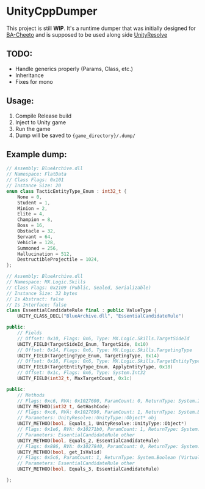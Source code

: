 # UnityCppDumper
This project is still **WIP**. It's a runtime dumper that was initially designed for [BA-Cheeto](https://github.com/Taiga74164/BA-Cheeto) and is supposed to be used along side [UnityResolve](https://github.com/issuimo/UnityResolve.hpp)

##  TODO:
- Handle generics properly (Params, Class, etc.)
- Inheritance
- Fixes for mono

## Usage:
1. Compile Release build
2. Inject to Unity game
3. Run the game
4. Dump will be saved to `{game_directory}/.dump/` 

## Example dump:
``` c++
// Assembly: BlueArchive.dll
// Namespace: FlatData
// Class Flags: 0x101
// Instance Size: 20
enum class TacticEntityType_Enum : int32_t {
    None = 0,
    Student = 1,
    Minion = 2,
    Elite = 4,
    Champion = 8,
    Boss = 16,
    Obstacle = 32,
    Servant = 64,
    Vehicle = 128,
    Summoned = 256,
    Hallucination = 512,
    DestructibleProjectile = 1024,
};

// Assembly: BlueArchive.dll
// Namespace: MX.Logic.Skills
// Class Flags: 0x2109 (Public, Sealed, Serializable)
// Instance Size: 32 bytes
// Is Abstract: false
// Is Interface: false
class EssentialCandidateRule final : public ValueType {
    UNITY_CLASS_DECL("BlueArchive.dll", "EssentialCandidateRule")

public:
    // Fields
    // Offset: 0x10, Flags: 0x6, Type: MX.Logic.Skills.TargetSideId
    UNITY_FIELD(TargetSideId_Enum, TargetSide, 0x10)
    // Offset: 0x14, Flags: 0x6, Type: MX.Logic.Skills.TargetingType
    UNITY_FIELD(TargetingType_Enum, TargetingType, 0x14)
    // Offset: 0x18, Flags: 0x6, Type: MX.Logic.Skills.TargetEntityType
    UNITY_FIELD(TargetEntityType_Enum, ApplyEntityType, 0x18)
    // Offset: 0x1c, Flags: 0x6, Type: System.Int32
    UNITY_FIELD(int32_t, MaxTargetCount, 0x1c)

public:
    // Methods
    // Flags: 0xc6, RVA: 0x1027600, ParamCount: 0, ReturnType: System.Int32 (Virtual)
    UNITY_METHOD(int32_t, GetHashCode)
    // Flags: 0xc6, RVA: 0x1027690, ParamCount: 1, ReturnType: System.Boolean (Virtual)
    // Parameters: UnityResolve::UnityType::Object* obj
    UNITY_METHOD(bool, Equals_1, UnityResolve::UnityType::Object*)
    // Flags: 0x1e6, RVA: 0x10271b0, ParamCount: 1, ReturnType: System.Boolean (Virtual, Final)
    // Parameters: EssentialCandidateRule other
    UNITY_METHOD(bool, Equals_2, EssentialCandidateRule)
    // Flags: 0x886, RVA: 0x1027840, ParamCount: 0, ReturnType: System.Boolean
    UNITY_METHOD(bool, get_IsValid)
    // Flags: 0x5c6, ParamCount: 1, ReturnType: System.Boolean (Virtual, Abstract)
    // Parameters: EssentialCandidateRule other
    UNITY_METHOD(bool, Equals_3, EssentialCandidateRule)

};
```

